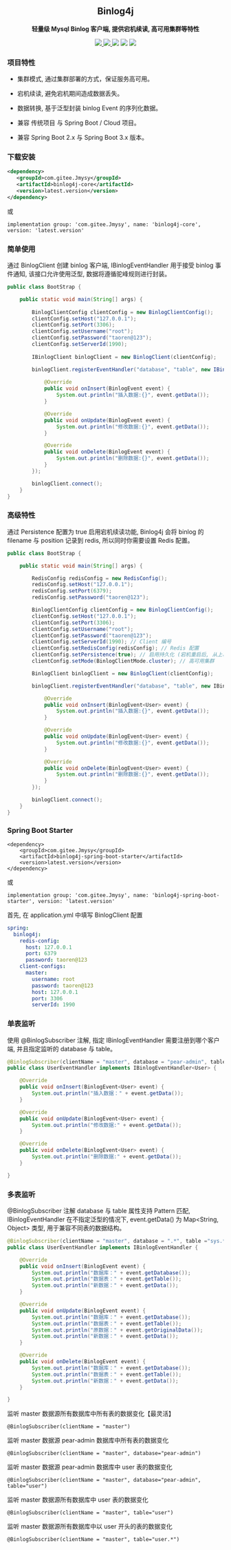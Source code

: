 
<h2 align="center">Binlog4j</h2>

<p align="center">
	<strong>轻量级 Mysql Binlog 客户端, 提供宕机续读, 高可用集群等特性</strong>
</p>

<p align="center">
    <a href="http://www.apache.org/licenses/LICENSE-2.0.html" target="_blank">
        <img src="http://img.shields.io/:license-apache-brightgreen.svg" >
    </a>
    <a href="https://central.sonatype.com/search?q=binlog4j&smo=true" target="_blank">
        <img src="https://img.shields.io/maven-central/v/com.gitee.Jmysy/binlog4j" />
    </a>
    <a>
        <img src="https://img.shields.io/badge/JDK-1.8+-green.svg" >
    </a>
    <a>
        <img src="https://img.shields.io/badge/springBoot-2.0+-green.svg" >
    </a>
    <a>
        <img src="https://img.shields.io/badge/springBoot-3.0+-green.svg" >
    </a>
</p>

### 项目特性

- 集群模式, 通过集群部署的方式，保证服务高可用。

- 宕机续读, 避免宕机期间造成数据丢失。

- 数据转换, 基于泛型封装 binlog Event 的序列化数据。

- 兼容 传统项目 与 Spring Boot / Cloud 项目。

- 兼容 Spring Boot 2.x 与 Spring Boot 3.x 版本。

### 下载安装

```xml
<dependency>
   <groupId>com.gitee.Jmysy</groupId>
   <artifactId>binlog4j-core</artifactId>
   <version>latest.version</version>
</dependency>
```

或

```text
implementation group: 'com.gitee.Jmysy', name: 'binlog4j-core', version: 'latest.version'
```

### 简单使用

通过 BinlogClient 创建 binlog 客户端, IBinlogEventHandler 用于接受 binlog 事件通知, 该接口允许使用泛型, 数据将遵循驼峰规则进行封装。

```java
public class BootStrap {

    public static void main(String[] args) {
        
        BinlogClientConfig clientConfig = new BinlogClientConfig();
        clientConfig.setHost("127.0.0.1");
        clientConfig.setPort(3306);
        clientConfig.setUsername("root");
        clientConfig.setPassword("taoren@123");
        clientConfig.setServerId(1990);
  
        IBinlogClient binlogClient = new BinlogClient(clientConfig);

        binlogClient.registerEventHandler("database", "table", new IBinlogEventHandler() {
            
            @Override
            public void onInsert(BinlogEvent event) {
                System.out.println("插入数据:{}", event.getData());
            }

            @Override
            public void onUpdate(BinlogEvent event) {
                System.out.println("修改数据:{}", event.getData());
            }

            @Override
            public void onDelete(BinlogEvent event) {
                System.out.println("删除数据:{}", event.getData());
            }
        });

        binlogClient.connect();
    }
}

```

### 高级特性

通过 Persistence 配置为 true 启用宕机续读功能, Binlog4j 会将 binlog 的 filename 与 position 记录到 redis, 所以同时你需要设置 Redis 配置。

```java
public class BootStrap {

    public static void main(String[] args) {

        RedisConfig redisConfig = new RedisConfig();
        redisConfig.setHost("127.0.0.1");
        redisConfig.setPort(6379);
        redisConfig.setPassword("taoren@123");

        BinlogClientConfig clientConfig = new BinlogClientConfig();
        clientConfig.setHost("127.0.0.1");
        clientConfig.setPort(3306);
        clientConfig.setUsername("root");
        clientConfig.setPassword("taoren@123");
        clientConfig.setServerId(1990); // Client 编号
        clientConfig.setRedisConfig(redisConfig); // Redis 配置
        clientConfig.setPersistence(true); // 启用持久化 (宕机重启后, 从上次读取的位置开始)
        clientConfig.setMode(BinlogClientMode.cluster); // 高可用集群

        BinlogClient binlogClient = new BinlogClient(clientConfig);

        binlogClient.registerEventHandler("database", "table", new IBinlogEventHandler<User>() {

            @Override
            public void onInsert(BinlogEvent<User> event) {
                System.out.println("插入数据:{}", event.getData());
            }

            @Override
            public void onUpdate(BinlogEvent<User> event) {
                System.out.println("修改数据:{}", event.getData());
            }

            @Override
            public void onDelete(BinlogEvent<User> event) {
                System.out.println("删除数据:{}", event.getData());
            }
        });

        binlogClient.connect();
    }
}

```

### Spring Boot Starter

```agsl
<dependency>
    <groupId>com.gitee.Jmysy</groupId>
    <artifactId>binlog4j-spring-boot-starter</artifactId>
    <version>latest.version</version>
</dependency>
```

或

```text
implementation group: 'com.gitee.Jmysy', name: 'binlog4j-spring-boot-starter', version: 'latest.version'
```

首先, 在 application.yml 中填写 BinlogClient 配置

```yaml
spring:
  binlog4j:
    redis-config:
      host: 127.0.0.1
      port: 6379
      password: taoren@123
    client-configs:
      master:
        username: root
        password: taoren@123
        host: 127.0.0.1
        port: 3306
        serverId: 1990

```

### 单表监听

使用 @BinlogSubscriber 注解, 指定 IBinlogEventHandler 需要注册到哪个客户端, 并且指定监听的 database 与 table。

```java
@BinlogSubscriber(clientName = "master", database = "pear-admin", table ="sys_user")
public class UserEventHandler implements IBinlogEventHandler<User> {

    @Override
    public void onInsert(BinlogEvent<User> event) {
        System.out.println("插入数据：" + event.getData());
    }

    @Override
    public void onUpdate(BinlogEvent<User> event) {
        System.out.println("修改数据:" + event.getData());
    }

    @Override
    public void onDelete(BinlogEvent<User> event) {
        System.out.println("删除数据:" + event.getData());
    }

}
```

### 多表监听

@BinlogSubscriber 注解 database 与 table 属性支持 Pattern 匹配, IBinlogEventHandler 在不指定泛型的情况下, event.getData() 为 Map<String, Object> 类型, 用于兼容不同表的数据结构。

```java
@BinlogSubscriber(clientName = "master", database = ".*", table ="sys.*")
public class UserEventHandler implements IBinlogEventHandler {

    @Override
    public void onInsert(BinlogEvent event) {
        System.out.println("数据库：" + event.getDatabase());
        System.out.println("数据表：" + event.getTable());
        System.out.println("新数据：" + event.getData());
    }

    @Override
    public void onUpdate(BinlogEvent event) {
        System.out.println("数据库：" + event.getDatabase());
        System.out.println("数据表：" + event.getTable());
        System.out.println("原数据：" + event.getOriginalData());
        System.out.println("新数据：" + event.getData());
    }

    @Override
    public void onDelete(BinlogEvent event) {
        System.out.println("数据库：" + event.getDatabase());
        System.out.println("数据表：" + event.getTable());
        System.out.println("新数据：" + event.getData());
    }

}
```

监听 master 数据源所有数据库中所有表的数据变化【最灵活】

```text
@BinlogSubscriber(clientName = "master")
```

监听 master 数据源 pear-admin 数据库中所有表的数据变化

```text
@BinlogSubscriber(clientName = "master", database="pear-admin")
```

监听 master 数据源 pear-admin 数据库中 user 表的数据变化

```text
@BinlogSubscriber(clientName = "master", database="pear-admin", table="user")
```

监听 master 数据源所有数据库中 user 表的数据变化

```text
@BinlogSubscriber(clientName = "master", table="user")
```

监听 master 数据源所有数据库中以 user 开头的表的数据变化

```text
@BinlogSubscriber(clientName = "master", table="user.*")
```




